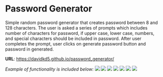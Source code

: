 # Password Generator

Simple random password generator that creates password between 8 and 128 characters. The user is asked a series of prompts which includes number of characters for password, if upper case, lower case, numbers, and special characters should be included in password. After user completes the prompt, user clicks on generate password button and password in generated. 

**URL**: https://davidkd5.github.io/password_generator/

*Example of functionality is included below:*
![]("images/image1.png")
![]("images/image2.png")
![]("images/image3.png")
![]("images/image4.png")
![]("images/image5.png")
![]("images/image6.png")
![]("images/image7.png")

